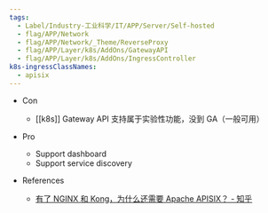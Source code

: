 ```yaml
---
tags:
  - Label/Industry-工业科学/IT/APP/Server/Self-hosted
  - flag/APP/Network
  - flag/APP/Network/_Theme/ReverseProxy
  - flag/APP/Layer/k8s/AddOns/GatewayAPI
  - flag/APP/Layer/k8s/AddOns/IngressController
k8s-ingressClassNames:
  - apisix
---
```


- Con
    - [[k8s]] Gateway API 支持属于实验性功能，没到 GA（一般可用）

- Pro
    - Support dashboard
    - Support service discovery

- References
    - [有了 NGINX 和 Kong，为什么还需要 Apache APISIX？ - 知乎](https://zhuanlan.zhihu.com/p/393692964)
